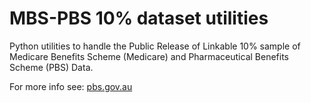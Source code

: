 # MBS-PBS 10% dataset utilities
Python utilities to handle the Public Release of Linkable 10% sample of Medicare Benefits Scheme (Medicare) and Pharmaceutical Benefits Scheme (PBS) Data.

For more info see: [pbs.gov.au](http://www.pbs.gov.au/info/news/2016/08/public-release-of-linkable-10-percent-mbs-and-pbs-data)
